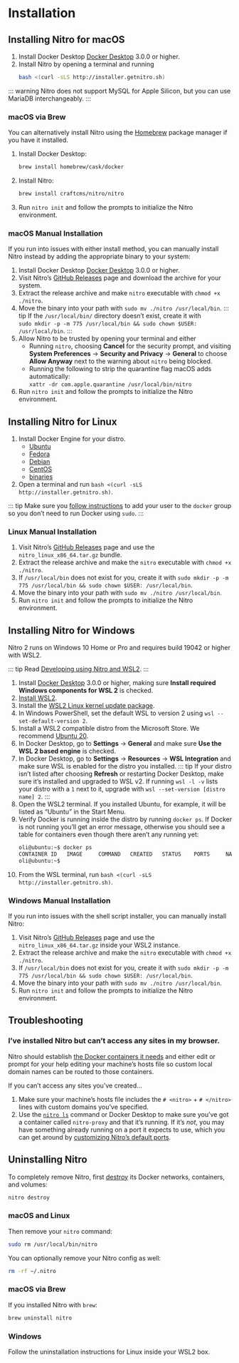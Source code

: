 # Installation

## Installing Nitro for macOS

1. Install Docker Desktop [Docker Desktop](https://www.docker.com/products/docker-desktop) 3.0.0 or higher.
2. Install Nitro by opening a terminal and running
    ````sh
    bash <(curl -sLS http://installer.getnitro.sh)
    ````

::: warning
Nitro does not support MySQL for Apple Silicon, but you can use MariaDB interchangeably.
:::

### macOS via Brew

You can alternatively install Nitro using the [Homebrew](https://brew.sh) package manager if you have it installed.

1. Install Docker Desktop:
    ```sh
    brew install homebrew/cask/docker
    ```
2. Install Nitro:
    ```sh
    brew install craftcms/nitro/nitro
    ```
3. Run `nitro init` and follow the prompts to initialize the Nitro environment.

### macOS Manual Installation

If you run into issues with either install method, you can manually install Nitro instead by adding the appropriate binary to your system:

1. Install Docker Desktop [Docker Desktop](https://www.docker.com/products/docker-desktop) 3.0.0 or higher.
2. Visit Nitro’s [GitHub Releases](https://github.com/craftcms/nitro/releases) page and download the archive for your system.
3. Extract the release archive and make `nitro` executable with `chmod +x ./nitro`.
4. Move the binary into your path with `sudo mv ./nitro /usr/local/bin`.
    ::: tip
    If the `/usr/local/bin/` directory doesn’t exist, create it with\
    `sudo mkdir -p -m 775 /usr/local/bin && sudo chown $USER: /usr/local/bin`.
    :::
5. Allow Nitro to be trusted by opening your terminal and either
    - Running `nitro`, choosing **Cancel** for the security prompt, and visiting **System Preferences** → **Security and Privacy** → **General** to choose **Allow Anyway** next to the warning about `nitro` being blocked.
    - Running the following to strip the quarantine flag macOS adds automatically:\
    `xattr -dr com.apple.quarantine /usr/local/bin/nitro`
6. Run `nitro init` and follow the prompts to initialize the Nitro environment.

## Installing Nitro for Linux

1. Install Docker Engine for your distro.
    - [Ubuntu](https://docs.docker.com/engine/install/ubuntu/)
    - [Fedora](https://docs.docker.com/engine/install/fedora/)
    - [Debian](https://docs.docker.com/engine/install/debian/)
    - [CentOS](https://docs.docker.com/engine/install/centos/)
    - [binaries](https://docs.docker.com/engine/install/binaries/)
2. Open a terminal and run `bash <(curl -sLS http://installer.getnitro.sh)`.

::: tip
Make sure you [follow instructions](https://docs.docker.com/engine/install/linux-postinstall/#manage-docker-as-a-non-root-user) to add your user to the `docker` group so you don’t need to run Docker using `sudo`.
:::

### Linux Manual Installation

1. Visit Nitro’s [GitHub Releases](https://github.com/craftcms/nitro/releases) page and use the `nitro_linux_x86_64.tar.gz` bundle.
2. Extract the release archive and make the `nitro` executable with `chmod +x ./nitro`.
3. If `/usr/local/bin` does not exist for you, create it with `sudo mkdir -p -m 775 /usr/local/bin && sudo chown $USER: /usr/local/bin`.
4. Move the binary into your path with `sudo mv ./nitro /usr/local/bin`.
5. Run `nitro init` and follow the prompts to initialize the Nitro environment.

## Installing Nitro for Windows

Nitro 2 runs on Windows 10 Home or Pro and requires build 19042 or higher with WSL2.

::: tip
Read [Developing using Nitro and WSL2](windows.md).
:::

1. Install [Docker Desktop](https://www.docker.com/products/docker-desktop) 3.0.0 or higher, making sure **Install required Windows components for WSL 2** is checked.
2. [Install WSL2](https://www.windowscentral.com/how-install-wsl2-windows-10).
3. Install the [WSL2 Linux kernel update package](https://docs.microsoft.com/en-us/windows/wsl/install-win10#step-4---download-the-linux-kernel-update-package).
4. In Windows PowerShell, set the default WSL to version 2 using `wsl --set-default-version 2`.
5. Install a WSL2 compatible distro from the Microsoft Store. We recommend [Ubuntu 20](https://www.microsoft.com/en-us/p/ubuntu/9nblggh4msv6).
6. In Docker Desktop, go to **Settings** → **General** and make sure **Use the WSL 2 based engine** is checked.
7. In Docker Desktop, go to **Settings** → **Resources** → **WSL Integration** and make sure WSL is enabled for the distro you installed.
    ::: tip
    If your distro isn’t listed after choosing **Refresh** or restarting Docker Desktop, make sure it’s installed and upgraded to WSL v2. If running `wsl -l -v` lists your distro with a `1` next to it, upgrade with `wsl --set-version [distro name] 2`.
    :::
8. Open the WSL2 terminal. If you installed Ubuntu, for example, it will be listed as “Ubuntu” in the Start Menu.
9. Verify Docker is running inside the distro by running `docker ps`. If Docker is not running you’ll get an error message, otherwise you should see a table for containers even though there aren’t any running yet:
    ```bash
    oli@ubuntu:~$ docker ps
    CONTAINER ID   IMAGE     COMMAND   CREATED   STATUS    PORTS     NAMES
    oli@ubuntu:~$
    ```
10. From the WSL terminal, run `bash <(curl -sLS http://installer.getnitro.sh)`.

### Windows Manual Installation

If you run into issues with the shell script installer, you can manually install Nitro:

1. Visit Nitro’s [GitHub Releases](https://github.com/craftcms/nitro/releases) page and use the `nitro_linux_x86_64.tar.gz` inside your WSL2 instance.
2. Extract the release archive and make the `nitro` executable with `chmod +x ./nitro`.
3. If `/usr/local/bin` does not exist for you, create it with `sudo mkdir -p -m 775 /usr/local/bin && sudo chown $USER: /usr/local/bin`.
4. Move the binary into your path with `sudo mv ./nitro /usr/local/bin`.
5. Run `nitro init` and follow the prompts to initialize the Nitro environment.

## Troubleshooting

### I’ve installed Nitro but can’t access any sites in my browser.

Nitro should establish [the Docker containers it needs](how-nitro-works.md#architecture) and either edit or prompt for your help editing your machine’s hosts file so custom local domain names can be routed to those containers.

If you can’t access any sites you’ve created...

1. Make sure your machine’s hosts file includes the `# <nitro>` + `# </nitro>` lines with custom domains you’ve specified.
2. Use the [`nitro ls`](commands.md#ls) command or Docker Desktop to make sure you’ve got a container called `nitro-proxy` and that it’s running. If it’s *not*, you may have something already running on a port it expects to use, which you can get around by [customizing Nitro’s default ports](customizing.md#how-to-customize-nitro-s-defaults).

## Uninstalling Nitro

To completely remove Nitro, first [destroy](commands.md#destroy) its Docker networks, containers, and volumes:

```bash
nitro destroy
```

### macOS and Linux

Then remove your `nitro` command:

```bash
sudo rm /usr/local/bin/nitro
```

You can optionally remove your Nitro config as well:

```bash macOS
rm -rf ~/.nitro
```

### macOS via Brew

If you installed Nitro with `brew`:

```bash
brew uninstall nitro
```

### Windows

Follow the uninstallation instructions for Linux inside your WSL2 box.
